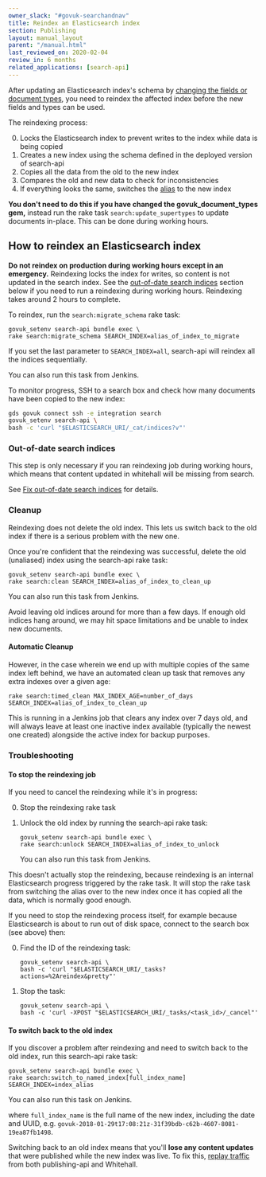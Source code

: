 ```yaml
---
owner_slack: "#govuk-searchandnav"
title: Reindex an Elasticsearch index
section: Publishing
layout: manual_layout
parent: "/manual.html"
last_reviewed_on: 2020-02-04
review_in: 6 months
related_applications: [search-api]
---
```


After updating an Elasticsearch index's schema by [changing the fields or
document types][update-fields-or-doc-types], you need to reindex the affected
index before the new fields and types can be used.

The reindexing process:

0. Locks the Elasticsearch index to prevent writes to the index while data is
   being copied
0. Creates a new index using the schema defined in the deployed version of
   search-api
0. Copies all the data from the old to the new index
0. Compares the old and new data to check for inconsistencies
0. If everything looks the same, switches the [alias][index-alias] to the new
   index

**You don't need to do this if you have changed the
govuk_document_types gem,** instead run the rake task
`search:update_supertypes` to update documents in-place.  This can be
done during working hours.

## How to reindex an Elasticsearch index

**Do not reindex on production during working hours except in an
emergency.** Reindexing locks the index for writes, so content is not
updated in the search index. See the [out-of-date search
indices](#out-of-date-search-indices) section below if you need to run
a reindexing during working hours. Reindexing takes around 2 hours to
complete.

To reindex, run the `search:migrate_schema` rake task:

```
govuk_setenv search-api bundle exec \
rake search:migrate_schema SEARCH_INDEX=alias_of_index_to_migrate
```

If you set the last parameter to `SEARCH_INDEX=all`, search-api will reindex all
the indices sequentially.

You can also run this task from Jenkins.

To monitor progress, SSH to a search box and check how many documents
have been copied to the new index:

```bash
gds govuk connect ssh -e integration search
govuk_setenv search-api \
bash -c 'curl "$ELASTICSEARCH_URI/_cat/indices?v"'
```

### Out-of-date search indices

This step is only necessary if you ran reindexing job during working hours,
which means that content updated in whitehall will be missing from search.

See [Fix out-of-date search indices][fix-out-of-date-search-indices]
for details.

### Cleanup

Reindexing does not delete the old index. This lets us switch back to the old
index if there is a serious problem with the new one.

Once you're confident that the reindexing was successful, delete the old
(unaliased) index using the search-api rake task:

```
govuk_setenv search-api bundle exec \
rake search:clean SEARCH_INDEX=alias_of_index_to_clean_up
```

You can also run this task from Jenkins.

Avoid leaving old indices around for more than a few days. If enough
old indices hang around, we may hit space limitations and be unable to
index new documents.

#### Automatic Cleanup

However,
in the case wherein we end up with multiple copies of the same index left behind,
we have an automated clean up task that removes any extra indexes over a given
age:

```
rake search:timed_clean MAX_INDEX_AGE=number_of_days SEARCH_INDEX=alias_of_index_to_clean_up
```

This is running in a Jenkins job that clears any index over 7 days old, and will always leave at least one inactive index available (typically the
  newest one created) alongside the active index for backup purposes.

### Troubleshooting

#### To stop the reindexing job

If you need to cancel the reindexing while it's in progress:

0. Stop the reindexing rake task
0. Unlock the old index by running the search-api rake task:

    ```
    govuk_setenv search-api bundle exec \
    rake search:unlock SEARCH_INDEX=alias_of_index_to_unlock
    ```

    You can also run this task from Jenkins.

This doesn't actually stop the reindexing, because reindexing is an internal
Elasticsearch progress triggered by the rake task. It will stop the rake task
from switching the alias over to the new index once it has copied all the data,
which is normally good enough.

If you need to stop the reindexing process itself, for example because
Elasticsearch is about to run out of disk space, connect to the
search box (see above) then:

0. Find the ID of the reindexing task:

    ```
    govuk_setenv search-api \
    bash -c 'curl "$ELASTICSEARCH_URI/_tasks?actions=%2Areindex&pretty"'
    ```

0. Stop the task:

    ```
    govuk_setenv search-api \
    bash -c 'curl -XPOST "$ELASTICSEARCH_URI/_tasks/<task_id>/_cancel"'
    ```

#### To switch back to the old index

If you discover a problem after reindexing and need to switch back to the old
index, run this search-api rake task:

```
govuk_setenv search-api bundle exec \
rake search:switch_to_named_index[full_index_name] SEARCH_INDEX=index_alias
```

You can also run this task on Jenkins.

where `full_index_name` is the full name of the new index, including the date
and UUID, e.g. `govuk-2018-01-29t17:08:21z-31f39bdb-c62b-4607-8081-19ea87fb1498`.

Switching back to an old index means that you'll **lose any content updates**
that were published while the new index was live. To fix this, [replay traffic][fix-out-of-date-search-indices] from both publishing-api and Whitehall.

[update-fields-or-doc-types]: /apis/search/add-new-fields-or-document-types.html
[index-alias]: https://www.elastic.co/guide/en/elasticsearch/reference/current/indices-aliases.html
[fix-out-of-date-search-indices]: fix-out-of-date-search-indices.html

